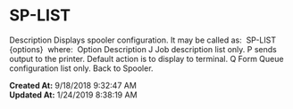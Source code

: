 # SP-LIST

Description Displays spooler configuration. It may be called as:  SP-LIST {options}  where:  Option Description J Job description list only. P sends output to the printer. Default action is to display to terminal. Q Form Queue configuration list only. Back to Spooler.  

**Created At:** 9/18/2018 9:32:47 AM  
**Updated At:** 1/24/2019 8:38:19 AM  

